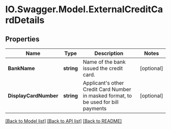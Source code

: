 # IO.Swagger.Model.ExternalCreditCardDetails
## Properties

Name | Type | Description | Notes
------------ | ------------- | ------------- | -------------
**BankName** | **string** | Name of the bank issued the credit card. | [optional] 
**DisplayCardNumber** | **string** | Applicant&#x27;s other Credit Card Number in masked format, to be used for bill payments | [optional] 

[[Back to Model list]](../README.md#documentation-for-models) [[Back to API list]](../README.md#documentation-for-api-endpoints) [[Back to README]](../README.md)

